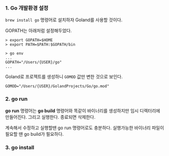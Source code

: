 
### 1. Go 개발환경 설정

`brew install go` 명령어로 설치하자
Goland를 사용할 것이다.

GOPATH는 아래처럼 설정해두었다.
```shell
> export GOPATH=$HOME
> export PATH=$PATH:$GOPATH/bin

> go env
...
GOPATH="/Users/{USER}/go"
...
```
Goland로 프로젝트를 생성하니 `GOMOD` 값만 변한 것으로 보인다.
```env
GOMOD="/Users/{USER}/GolandProjects/Go/go.mod"
```

### 2. go run

**go run** 명령어는 **go build** 명령어와 똑같이 바이너리를 생성하지만
임시 디렉터리에 만들어진다. 그리고 실행한다. 종료되면 삭제한다.

계속해서 수정하고 실행할땐 go run 명령어로도 충분하다.
실행가능한 바이너리 파일이 필요할 땐 go build가 필요하다.

### 3. go install
